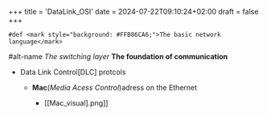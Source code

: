 +++
title = 'DataLink_OSI'
date = 2024-07-22T09:10:24+02:00
draft = false
+++

    #def <mark style="background: #FFB86CA6;">The basic network language</mark>
#alt-name  *The switching layer*
**The foundation of communication**
- Data Link Control[DLC] protcols
	- **Mac**(*Media Acess Control*)adress on the Ethernet
		
		- [[Mac_visual].png]]